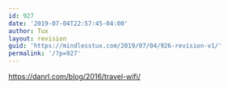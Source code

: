 ```yaml
---
id: 927
date: '2019-07-04T22:57:45-04:00'
author: Tux
layout: revision
guid: 'https://mindlesstux.com/2019/07/04/926-revision-v1/'
permalink: '/?p=927'
---
```


https://danrl.com/blog/2016/travel-wifi/